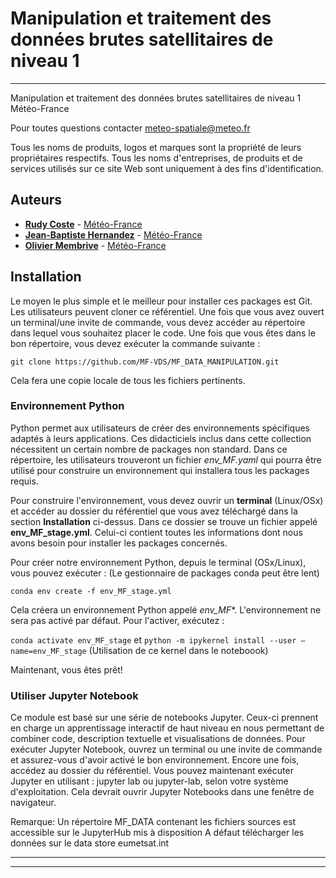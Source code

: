 # Manipulation et traitement des données brutes satellitaires de niveau 1


<hr>


Manipulation et traitement des données brutes satellitaires de niveau 1
Météo-France

Pour toutes questions contacter meteo-spatiale@meteo.fr

Tous les noms de produits, logos et marques sont la propriété de leurs propriétaires respectifs.
Tous les noms d'entreprises, de produits et de services utilisés sur ce site Web sont uniquement à des fins d'identification.

## Auteurs

* [**Rudy Coste**](mailto://rudy.coste@meteo.fr) - [Météo-France](https://meteofrance.com/)
* [**Jean-Baptiste Hernandez**](mailto://jean-baptiste.hernandez@meteo.fr) - [Météo-France](https://meteofrance.com/)
* [**Olivier Membrive**](mailto://osi-saf.manager@meteo.fr) - [Météo-France](https://meteofrance.com/)


## Installation

Le moyen le plus simple et le meilleur pour installer ces packages est Git. Les utilisateurs peuvent cloner ce référentiel.
Une fois que vous avez ouvert un terminal/une invite de commande, vous devez accéder au répertoire dans lequel vous souhaitez placer le code. 
Une fois que vous êtes dans le bon répertoire, vous devez exécuter la commande suivante :

`git clone https://github.com/MF-VDS/MF_DATA_MANIPULATION.git`

Cela fera une copie locale de tous les fichiers pertinents.


### Environnement Python

Python permet aux utilisateurs de créer des environnements spécifiques adaptés à leurs applications.
Ces didacticiels inclus dans cette collection nécessitent un certain nombre de packages non standard. Dans ce répertoire, les utilisateurs trouveront un fichier *env_MF.yaml* qui pourra être utilisé pour
construire un environnement qui installera tous les packages requis.

Pour construire l'environnement, vous devez ouvrir un **terminal** (Linux/OSx) et accéder au dossier du référentiel que vous avez téléchargé dans la section **Installation** ci-dessus. Dans ce dossier se trouve un fichier appelé **env_MF_stage.yml**. Celui-ci contient toutes les informations dont nous avons besoin pour installer les packages concernés.

Pour créer notre environnement Python, depuis le terminal (OSx/Linux), vous pouvez exécuter :
(Le gestionnaire de packages conda peut être lent)

`conda env create -f env_MF_stage.yml `

Cela créera un environnement Python appelé *env_MF**. L'environnement ne sera pas activé par défaut. Pour l'activer, exécutez :

`conda activate env_MF_stage`
et
`python -m ipykernel install --user –name=env_MF_stage` (Utilisation de ce kernel dans le noteboook)

Maintenant, vous êtes prêt!

### Utiliser Jupyter Notebook

Ce module est basé sur une série de notebooks Jupyter. Ceux-ci prennent en charge un apprentissage interactif de haut niveau en nous permettant de combiner code, description textuelle et visualisations de données.
Pour exécuter Jupyter Notebook, ouvrez un terminal ou une invite de commande et assurez-vous d'avoir activé le bon environnement. Encore une fois, accédez au dossier du référentiel. Vous pouvez maintenant exécuter Jupyter en utilisant :
jupyter lab ou jupyter-lab, selon votre système d'exploitation.
Cela devrait ouvrir Jupyter Notebooks dans une fenêtre de navigateur.

Remarque:
Un répertoire MF_DATA contenant les fichiers sources est accessible sur le JupyterHub mis à disposition
A défaut télécharger les données sur le data store eumetsat.int

<hr>
<hr>